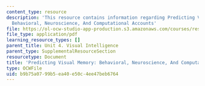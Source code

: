 ```yaml
---
content_type: resource
description: 'This resource contains information regarding Predicting Visual Memory:
  Behavioral, Neuroscience, And Computational Accounts'
file: https://ol-ocw-studio-app-production.s3.amazonaws.com/courses/res-9-003-brains-minds-and-machines-summer-course-summer-2015/b9b75a0799b5ea40e50c4ee47beb6764_MITRES_9_003SUM15_Lec4-3.pdf
file_type: application/pdf
learning_resource_types: []
parent_title: Unit 4. Visual Intelligence
parent_type: SupplementalResourceSection
resourcetype: Document
title: 'Predicting Visual Memory: Behavioral, Neuroscience, And Computational Accounts'
type: OCWFile
uid: b9b75a07-99b5-ea40-e50c-4ee47beb6764
---
```

